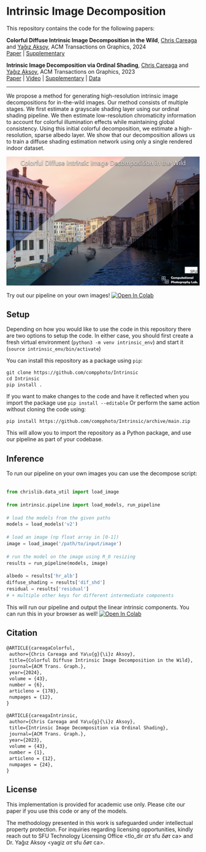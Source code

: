 # Intrinsic Image Decomposition

This repository contains the code for the following papers: 

**Colorful Diffuse Intrinsic Image Decomposition in the Wild**, [Chris Careaga](https://ccareaga.github.io/) and [Yağız Aksoy](https://yaksoy.github.io), ACM Transactions on Graphics, 2024 \
[Paper](https://yaksoy.github.io/papers/TOG24-ColorfulShading.pdf) | [Supplementary](https://yaksoy.github.io/papers/TOG24-ColorfulShading-supp.pdf)

**Intrinsic Image Decomposition via Ordinal Shading**, [Chris Careaga](https://ccareaga.github.io/) and [Yağız Aksoy](https://yaksoy.github.io), ACM Transactions on Graphics, 2023 \
[Paper](https://yaksoy.github.io/papers/TOG23-Intrinsic.pdf) | [Video](https://www.youtube.com/watch?v=pWtJd3hqL3c) | [Supplementary](https://yaksoy.github.io/papers/TOG23-Intrinsic-Supp.pdf) | [Data](https://github.com/compphoto/MIDIntrinsics)
 
---


We propose a method for generating high-resolution intrinsic image decompositions for in-the-wild images. Our method consists of multiple stages. We first estimate a grayscale shading layer using our ordinal shading pipeline. We then estimate low-resolution chromaticity information to account for colorful illumination effects while maintaining global consistency. Using this initial colorful decomposition, we estimate a high-resolution, sparse albedo layer. We show that our decomposition allows us to train a diffuse shading estimation network using only a single rendered indoor dataset. 

![representative](./figures/representative.png)


Try out our pipeline on your own images! [![Open In Colab](https://colab.research.google.com/assets/colab-badge.svg)](https://colab.research.google.com/github/compphoto/Intrinsic/blob/main/intrinsic_inference.ipynb)

## Setup
Depending on how you would like to use the code in this repository there are two options to setup the code.
In either case, you should first create a fresh virtual environment (`python3 -m venv intrinsic_env`) and start it (`source intrinsic_env/bin/activate`)

You can install this repository as a package using `pip`:
```
git clone https://github.com/compphoto/Intrinsic
cd Intrinsic
pip install .
```
If you want to make changes to the code and have it reflected when you import the package use `pip install --editable`
Or perform the same action without cloning the code using:
```
pip install https://github.com/compphoto/Intrinsic/archive/main.zip
```
This will allow you to import the repository as a Python package, and use our pipeline as part of your codebase.

## Inference
To run our pipeline on your own images you can use the decompose script:
```python

from chrislib.data_util import load_image

from intrinsic.pipeline import load_models, run_pipeline

# load the models from the given paths
models = load_models('v2')

# load an image (np float array in [0-1])
image = load_image('/path/to/input/image')

# run the model on the image using R_0 resizing
results = run_pipeline(models, image)

albedo = results['hr_alb']
diffuse_shading = results['dif_shd']
residual = results['residual']
# + multiple other keys for different intermediate components

```
This will run our pipeline and output the linear intrinsic components. You can run this in your browser as well! [![Open In Colab](https://colab.research.google.com/assets/colab-badge.svg)](https://colab.research.google.com/github/compphoto/Intrinsic/blob/main/intrinsic_inference.ipynb)

## Citation

```
@ARTICLE{careagaColorful,
 author={Chris Careaga and Ya\u{g}{\i}z Aksoy},
 title={Colorful Diffuse Intrinsic Image Decomposition in the Wild},
 journal={ACM Trans. Graph.},
 year={2024},
 volume = {43},
 number = {6},
 articleno = {178},
 numpages = {12},
}

@ARTICLE{careagaIntrinsic,
 author={Chris Careaga and Ya\u{g}{\i}z Aksoy},
 title={Intrinsic Image Decomposition via Ordinal Shading},
 journal={ACM Trans. Graph.},
 year={2023},
 volume = {43},
 number = {1},
 articleno = {12},
 numpages = {24},
}
```

## License

This implementation is provided for academic use only. Please cite our paper if you use this code or any of the models. 

The methodology presented in this work is safeguarded under intellectual property protection. For inquiries regarding licensing opportunities, kindly reach out to SFU Technology Licensing Office &#60;tlo_dir <i>ατ</i> sfu <i>δøτ</i> ca&#62; and Dr. Yağız Aksoy &#60;yagiz <i>ατ</i> sfu <i>δøτ</i> ca&#62;.
